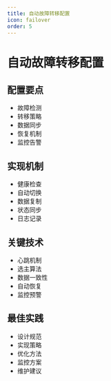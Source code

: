 ```yaml
---
title: 自动故障转移配置
icon: failover
order: 5
---
```


# 自动故障转移配置

## 配置要点
- 故障检测
- 转移策略
- 数据同步
- 恢复机制
- 监控告警

## 实现机制
- 健康检查
- 自动切换
- 数据复制
- 状态同步
- 日志记录

## 关键技术
- 心跳机制
- 选主算法
- 数据一致性
- 自动恢复
- 监控预警

## 最佳实践
- 设计规范
- 实现策略
- 优化方法
- 监控方案
- 维护建议
